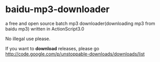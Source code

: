 baidu-mp3-downloader
====================

a free and open source batch mp3 downloader(downloading mp3 from baidu mp3) written in ActionScript3.0


No illegal use please.

If you want to <b>download</b> releases, please go http://code.google.com/p/unstoppable-downloads/downloads/list


